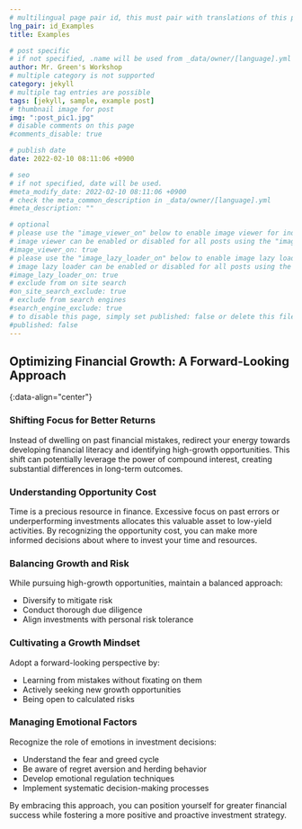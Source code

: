 ```yaml
---
# multilingual page pair id, this must pair with translations of this page. (This name must be unique)
lng_pair: id_Examples
title: Examples

# post specific
# if not specified, .name will be used from _data/owner/[language].yml
author: Mr. Green's Workshop
# multiple category is not supported
category: jekyll
# multiple tag entries are possible
tags: [jekyll, sample, example post]
# thumbnail image for post
img: ":post_pic1.jpg"
# disable comments on this page
#comments_disable: true

# publish date
date: 2022-02-10 08:11:06 +0900

# seo
# if not specified, date will be used.
#meta_modify_date: 2022-02-10 08:11:06 +0900
# check the meta_common_description in _data/owner/[language].yml
#meta_description: ""

# optional
# please use the "image_viewer_on" below to enable image viewer for individual pages or posts (_posts/ or [language]/_posts folders).
# image viewer can be enabled or disabled for all posts using the "image_viewer_posts: true" setting in _data/conf/main.yml.
#image_viewer_on: true
# please use the "image_lazy_loader_on" below to enable image lazy loader for individual pages or posts (_posts/ or [language]/_posts folders).
# image lazy loader can be enabled or disabled for all posts using the "image_lazy_loader_posts: true" setting in _data/conf/main.yml.
#image_lazy_loader_on: true
# exclude from on site search
#on_site_search_exclude: true
# exclude from search engines
#search_engine_exclude: true
# to disable this page, simply set published: false or delete this file
#published: false
---
```


## Optimizing Financial Growth: A Forward-Looking Approach
{:data-align="center"}

### Shifting Focus for Better Returns

Instead of dwelling on past financial mistakes, redirect your energy towards developing financial literacy and identifying high-growth opportunities. This shift can potentially leverage the power of compound interest, creating substantial differences in long-term outcomes.

### Understanding Opportunity Cost

Time is a precious resource in finance. Excessive focus on past errors or underperforming investments allocates this valuable asset to low-yield activities. By recognizing the opportunity cost, you can make more informed decisions about where to invest your time and resources.

### Balancing Growth and Risk

While pursuing high-growth opportunities, maintain a balanced approach:
- Diversify to mitigate risk
- Conduct thorough due diligence
- Align investments with personal risk tolerance

### Cultivating a Growth Mindset

Adopt a forward-looking perspective by:
- Learning from mistakes without fixating on them
- Actively seeking new growth opportunities
- Being open to calculated risks

### Managing Emotional Factors

Recognize the role of emotions in investment decisions:
- Understand the fear and greed cycle
- Be aware of regret aversion and herding behavior
- Develop emotional regulation techniques
- Implement systematic decision-making processes

By embracing this approach, you can position yourself for greater financial success while fostering a more positive and proactive investment strategy.
